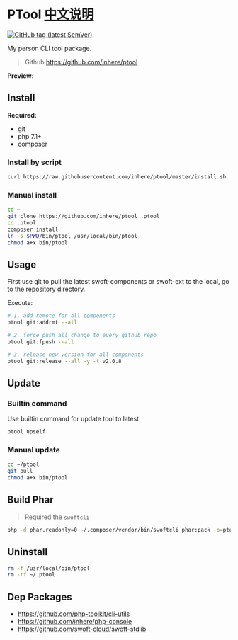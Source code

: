 # PTool [中文说明](README.zh-CN.md)

[![GitHub tag (latest SemVer)](https://img.shields.io/github/tag/inhere/ptool)](https://github.com/inhere/ptool)

My person CLI tool package.

> Github https://github.com/inhere/ptool

**Preview:**

## Install

**Required:**

- git
- php 7.1+
- composer

### Install by script

```bash
curl https://raw.githubusercontent.com/inhere/ptool/master/install.sh | bash
```

### Manual install

```bash
cd ~
git clone https://github.com/inhere/ptool .ptool
cd .ptool
composer install
ln -s $PWD/bin/ptool /usr/local/bin/ptool
chmod a+x bin/ptool
```

## Usage

First use git to pull the latest swoft-components or swoft-ext to the local, go to the repository directory.

Execute:

```bash
# 1. add remote for all components
ptool git:addrmt --all

# 2. force push all change to every github repo
ptool git:fpush --all

# 3. release new version for all components
ptool git:release --all -y -t v2.0.8
```

## Update

### Builtin command

Use builtin command for update tool to latest

```bash
ptool upself
```

### Manual update

```bash
cd ~/ptool
git pull
chmod a+x bin/ptool
```

## Build Phar

> Required the `swoftcli`

```bash
php -d phar.readonly=0 ~/.composer/vendor/bin/swoftcli phar:pack -o=ptool.phar
```

## Uninstall

```bash
rm -f /usr/local/bin/ptool
rm -rf ~/.ptool
```

## Dep Packages

- https://github.com/php-toolkit/cli-utils
- https://github.com/inhere/php-console
- https://github.com/swoft-cloud/swoft-stdlib
